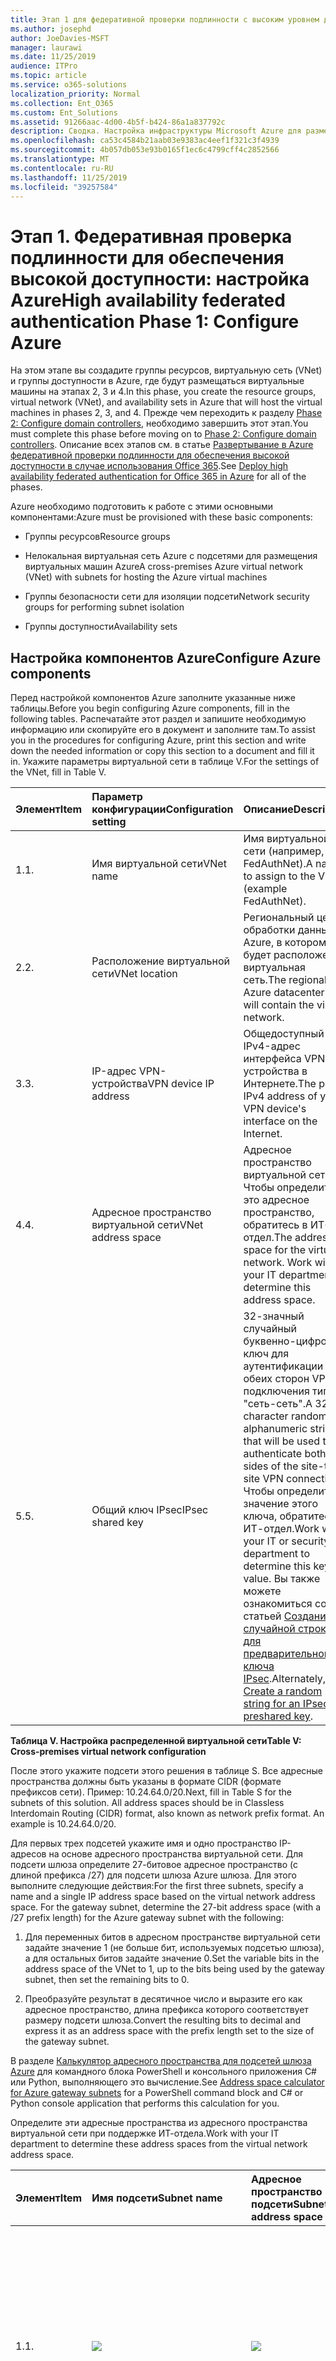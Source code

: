 ```yaml
---
title: Этап 1 для федеративной проверки подлинности с высоким уровнем доступности. Настройка Azure
ms.author: josephd
author: JoeDavies-MSFT
manager: laurawi
ms.date: 11/25/2019
audience: ITPro
ms.topic: article
ms.service: o365-solutions
localization_priority: Normal
ms.collection: Ent_O365
ms.custom: Ent_Solutions
ms.assetid: 91266aac-4d00-4b5f-b424-86a1a837792c
description: Сводка. Настройка инфраструктуры Microsoft Azure для размещения федеративной проверки подлинности с высоким уровнем доступности для Office 365.
ms.openlocfilehash: ca53c4584b21aab03e9383ac4eef1f321c3f4939
ms.sourcegitcommit: 4b057db053e93b0165f1ec6c4799cff4c2852566
ms.translationtype: MT
ms.contentlocale: ru-RU
ms.lasthandoff: 11/25/2019
ms.locfileid: "39257584"
---
```

# <a name="high-availability-federated-authentication-phase-1-configure-azure"></a><span data-ttu-id="90ffb-103">Этап 1. Федеративная проверка подлинности для обеспечения высокой доступности: настройка Azure</span><span class="sxs-lookup"><span data-stu-id="90ffb-103">High availability federated authentication Phase 1: Configure Azure</span></span>

<span data-ttu-id="90ffb-104">На этом этапе вы создадите группы ресурсов, виртуальную сеть (VNet) и группы доступности в Azure, где будут размещаться виртуальные машины на этапах 2, 3 и 4.</span><span class="sxs-lookup"><span data-stu-id="90ffb-104">In this phase, you create the resource groups, virtual network (VNet), and availability sets in Azure that will host the virtual machines in phases 2, 3, and 4.</span></span> <span data-ttu-id="90ffb-105">Прежде чем переходить к разделу [Phase 2: Configure domain controllers](high-availability-federated-authentication-phase-2-configure-domain-controllers.md), необходимо завершить этот этап.</span><span class="sxs-lookup"><span data-stu-id="90ffb-105">You must complete this phase before moving on to [Phase 2: Configure domain controllers](high-availability-federated-authentication-phase-2-configure-domain-controllers.md).</span></span> <span data-ttu-id="90ffb-106">Описание всех этапов см. в статье [Развертывание в Azure федеративной проверки подлинности для обеспечения высокой доступности в случае использования Office 365](deploy-high-availability-federated-authentication-for-office-365-in-azure.md).</span><span class="sxs-lookup"><span data-stu-id="90ffb-106">See [Deploy high availability federated authentication for Office 365 in Azure](deploy-high-availability-federated-authentication-for-office-365-in-azure.md) for all of the phases.</span></span>
  
<span data-ttu-id="90ffb-107">Azure необходимо подготовить к работе с этими основными компонентами:</span><span class="sxs-lookup"><span data-stu-id="90ffb-107">Azure must be provisioned with these basic components:</span></span>
  
- <span data-ttu-id="90ffb-108">Группы ресурсов</span><span class="sxs-lookup"><span data-stu-id="90ffb-108">Resource groups</span></span>
    
- <span data-ttu-id="90ffb-109">Нелокальная виртуальная сеть Azure с подсетями для размещения виртуальных машин Azure</span><span class="sxs-lookup"><span data-stu-id="90ffb-109">A cross-premises Azure virtual network (VNet) with subnets for hosting the Azure virtual machines</span></span>
    
- <span data-ttu-id="90ffb-110">Группы безопасности сети для изоляции подсети</span><span class="sxs-lookup"><span data-stu-id="90ffb-110">Network security groups for performing subnet isolation</span></span>
    
- <span data-ttu-id="90ffb-111">Группы доступности</span><span class="sxs-lookup"><span data-stu-id="90ffb-111">Availability sets</span></span>
    
## <a name="configure-azure-components"></a><span data-ttu-id="90ffb-112">Настройка компонентов Azure</span><span class="sxs-lookup"><span data-stu-id="90ffb-112">Configure Azure components</span></span>

<span data-ttu-id="90ffb-113">Перед настройкой компонентов Azure заполните указанные ниже таблицы.</span><span class="sxs-lookup"><span data-stu-id="90ffb-113">Before you begin configuring Azure components, fill in the following tables.</span></span> <span data-ttu-id="90ffb-114">Распечатайте этот раздел и запишите необходимую информацию или скопируйте его в документ и заполните там.</span><span class="sxs-lookup"><span data-stu-id="90ffb-114">To assist you in the procedures for configuring Azure, print this section and write down the needed information or copy this section to a document and fill it in.</span></span> <span data-ttu-id="90ffb-115">Укажите параметры виртуальной сети в таблице V.</span><span class="sxs-lookup"><span data-stu-id="90ffb-115">For the settings of the VNet, fill in Table V.</span></span>
  
|<span data-ttu-id="90ffb-116">**Элемент**</span><span class="sxs-lookup"><span data-stu-id="90ffb-116">**Item**</span></span>|<span data-ttu-id="90ffb-117">**Параметр конфигурации**</span><span class="sxs-lookup"><span data-stu-id="90ffb-117">**Configuration setting**</span></span>|<span data-ttu-id="90ffb-118">**Описание**</span><span class="sxs-lookup"><span data-stu-id="90ffb-118">**Description**</span></span>|<span data-ttu-id="90ffb-119">**Значение**</span><span class="sxs-lookup"><span data-stu-id="90ffb-119">**Value**</span></span>|
|:-----|:-----|:-----|:-----|
|<span data-ttu-id="90ffb-120">1.</span><span class="sxs-lookup"><span data-stu-id="90ffb-120">1.</span></span>  <br/> |<span data-ttu-id="90ffb-121">Имя виртуальной сети</span><span class="sxs-lookup"><span data-stu-id="90ffb-121">VNet name</span></span>  <br/> |<span data-ttu-id="90ffb-122">Имя виртуальной сети (например, FedAuthNet).</span><span class="sxs-lookup"><span data-stu-id="90ffb-122">A name to assign to the VNet (example FedAuthNet).</span></span>  <br/> |![](./media/Common-Images/TableLine.png)  <br/> |
|<span data-ttu-id="90ffb-123">2.</span><span class="sxs-lookup"><span data-stu-id="90ffb-123">2.</span></span>  <br/> |<span data-ttu-id="90ffb-124">Расположение виртуальной сети</span><span class="sxs-lookup"><span data-stu-id="90ffb-124">VNet location</span></span>  <br/> |<span data-ttu-id="90ffb-125">Региональный центр обработки данных Azure, в котором будет расположена виртуальная сеть.</span><span class="sxs-lookup"><span data-stu-id="90ffb-125">The regional Azure datacenter that will contain the virtual network.</span></span>  <br/> |![](./media/Common-Images/TableLine.png)  <br/> |
|<span data-ttu-id="90ffb-126">3.</span><span class="sxs-lookup"><span data-stu-id="90ffb-126">3.</span></span>  <br/> |<span data-ttu-id="90ffb-127">IP-адрес VPN-устройства</span><span class="sxs-lookup"><span data-stu-id="90ffb-127">VPN device IP address</span></span>  <br/> |<span data-ttu-id="90ffb-128">Общедоступный IPv4-адрес интерфейса VPN-устройства в Интернете.</span><span class="sxs-lookup"><span data-stu-id="90ffb-128">The public IPv4 address of your VPN device's interface on the Internet.</span></span>  <br/> |![](./media/Common-Images/TableLine.png)  <br/> |
|<span data-ttu-id="90ffb-129">4.</span><span class="sxs-lookup"><span data-stu-id="90ffb-129">4.</span></span>  <br/> |<span data-ttu-id="90ffb-130">Адресное пространство виртуальной сети</span><span class="sxs-lookup"><span data-stu-id="90ffb-130">VNet address space</span></span>  <br/> |<span data-ttu-id="90ffb-p103">Адресное пространство виртуальной сети. Чтобы определить это адресное пространство, обратитесь в ИТ-отдел.</span><span class="sxs-lookup"><span data-stu-id="90ffb-p103">The address space for the virtual network. Work with your IT department to determine this address space.</span></span>  <br/> |![](./media/Common-Images/TableLine.png)  <br/> |
|<span data-ttu-id="90ffb-133">5.</span><span class="sxs-lookup"><span data-stu-id="90ffb-133">5.</span></span>  <br/> |<span data-ttu-id="90ffb-134">Общий ключ IPsec</span><span class="sxs-lookup"><span data-stu-id="90ffb-134">IPsec shared key</span></span>  <br/> |<span data-ttu-id="90ffb-135">32-значный случайный буквенно-цифровой ключ для аутентификации обеих сторон VPN-подключения типа "сеть-сеть".</span><span class="sxs-lookup"><span data-stu-id="90ffb-135">A 32-character random, alphanumeric string that will be used to authenticate both sides of the site-to-site VPN connection.</span></span> <span data-ttu-id="90ffb-136">Чтобы определить значение этого ключа, обратитесь в ИТ-отдел.</span><span class="sxs-lookup"><span data-stu-id="90ffb-136">Work with your IT or security department to determine this key value.</span></span> <span data-ttu-id="90ffb-137">Вы также можете ознакомиться со статьей [Создание случайной строки для предварительного ключа IPsec](https://social.technet.microsoft.com/wiki/contents/articles/32330.create-a-random-string-for-an-ipsec-preshared-key.aspx).</span><span class="sxs-lookup"><span data-stu-id="90ffb-137">Alternately, see [Create a random string for an IPsec preshared key](https://social.technet.microsoft.com/wiki/contents/articles/32330.create-a-random-string-for-an-ipsec-preshared-key.aspx).</span></span>  <br/> |![](./media/Common-Images/TableLine.png)  <br/> |
   
 <span data-ttu-id="90ffb-138">**Таблица V. Настройка распределенной виртуальной сети**</span><span class="sxs-lookup"><span data-stu-id="90ffb-138">**Table V: Cross-premises virtual network configuration**</span></span>
  
<span data-ttu-id="90ffb-p105">После этого укажите подсети этого решения в таблице S. Все адресные пространства должны быть указаны в формате CIDR (формате префиксов сети). Пример: 10.24.64.0/20.</span><span class="sxs-lookup"><span data-stu-id="90ffb-p105">Next, fill in Table S for the subnets of this solution. All address spaces should be in Classless Interdomain Routing (CIDR) format, also known as network prefix format. An example is 10.24.64.0/20.</span></span>
  
<span data-ttu-id="90ffb-p106">Для первых трех подсетей укажите имя и одно пространство IP-адресов на основе адресного пространства виртуальной сети. Для подсети шлюза определите 27-битовое адресное пространство (с длиной префикса /27) для подсети шлюза Azure шлюза. Для этого выполните следующие действия:</span><span class="sxs-lookup"><span data-stu-id="90ffb-p106">For the first three subnets, specify a name and a single IP address space based on the virtual network address space. For the gateway subnet, determine the 27-bit address space (with a /27 prefix length) for the Azure gateway subnet with the following:</span></span>
  
1. <span data-ttu-id="90ffb-144">Для переменных битов в адресном пространстве виртуальной сети задайте значение 1 (не больше бит, используемых подсетью шлюза), а для остальных битов задайте значение 0.</span><span class="sxs-lookup"><span data-stu-id="90ffb-144">Set the variable bits in the address space of the VNet to 1, up to the bits being used by the gateway subnet, then set the remaining bits to 0.</span></span>
    
2. <span data-ttu-id="90ffb-145">Преобразуйте результат в десятичное число и выразите его как адресное пространство, длина префикса которого соответствует размеру подсети шлюза.</span><span class="sxs-lookup"><span data-stu-id="90ffb-145">Convert the resulting bits to decimal and express it as an address space with the prefix length set to the size of the gateway subnet.</span></span>
    
<span data-ttu-id="90ffb-146">В разделе [Калькулятор адресного пространства для подсетей шлюза Azure](https://gallery.technet.microsoft.com/scriptcenter/Address-prefix-calculator-a94b6eed) для командного блока PowerShell и консольного приложения C# или Python, выполняющего это вычисление.</span><span class="sxs-lookup"><span data-stu-id="90ffb-146">See [Address space calculator for Azure gateway subnets](https://gallery.technet.microsoft.com/scriptcenter/Address-prefix-calculator-a94b6eed) for a PowerShell command block and C# or Python console application that performs this calculation for you.</span></span>
  
<span data-ttu-id="90ffb-147">Определите эти адресные пространства из адресного пространства виртуальной сети при поддержке ИТ-отдела.</span><span class="sxs-lookup"><span data-stu-id="90ffb-147">Work with your IT department to determine these address spaces from the virtual network address space.</span></span>
  
|<span data-ttu-id="90ffb-148">**Элемент**</span><span class="sxs-lookup"><span data-stu-id="90ffb-148">**Item**</span></span>|<span data-ttu-id="90ffb-149">**Имя подсети**</span><span class="sxs-lookup"><span data-stu-id="90ffb-149">**Subnet name**</span></span>|<span data-ttu-id="90ffb-150">**Адресное пространство подсети**</span><span class="sxs-lookup"><span data-stu-id="90ffb-150">**Subnet address space**</span></span>|<span data-ttu-id="90ffb-151">**Назначение**</span><span class="sxs-lookup"><span data-stu-id="90ffb-151">**Purpose**</span></span>|
|:-----|:-----|:-----|:-----|
|<span data-ttu-id="90ffb-152">1.</span><span class="sxs-lookup"><span data-stu-id="90ffb-152">1.</span></span>  <br/> |![](./media/Common-Images/TableLine.png)  <br/> |![](./media/Common-Images/TableLine.png)  <br/> |<span data-ttu-id="90ffb-153">Подсеть, используемая контроллером домена доменных служб Active Directory (AD DS) и виртуальными машинами сервера синхронизации каталогов (ВМ).</span><span class="sxs-lookup"><span data-stu-id="90ffb-153">The subnet used by the Active Directory Domain Services (AD DS) domain controller and directory synchronization server virtual machines (VMs).</span></span>  <br/> |
|<span data-ttu-id="90ffb-154">2.</span><span class="sxs-lookup"><span data-stu-id="90ffb-154">2.</span></span>  <br/> |![](./media/Common-Images/TableLine.png)  <br/> |![](./media/Common-Images/TableLine.png)  <br/> |<span data-ttu-id="90ffb-155">Подсеть, используемая виртуальными машинами AD FS.</span><span class="sxs-lookup"><span data-stu-id="90ffb-155">The subnet used by the AD FS VMs.</span></span>  <br/> |
|<span data-ttu-id="90ffb-156">3.</span><span class="sxs-lookup"><span data-stu-id="90ffb-156">3.</span></span>  <br/> |![](./media/Common-Images/TableLine.png)  <br/> |![](./media/Common-Images/TableLine.png)  <br/> |<span data-ttu-id="90ffb-157">Подсеть, используемая виртуальными машинами прокси-серверов веб-приложений.</span><span class="sxs-lookup"><span data-stu-id="90ffb-157">The subnet used by the web application proxy VMs.</span></span>  <br/> |
|<span data-ttu-id="90ffb-158">4.</span><span class="sxs-lookup"><span data-stu-id="90ffb-158">4.</span></span>  <br/> |<span data-ttu-id="90ffb-159">GatewaySubnet</span><span class="sxs-lookup"><span data-stu-id="90ffb-159">GatewaySubnet</span></span>  <br/> |![](./media/Common-Images/TableLine.png)  <br/> |<span data-ttu-id="90ffb-160">Подсеть, используемая виртуальными машинами шлюза Azure.</span><span class="sxs-lookup"><span data-stu-id="90ffb-160">The subnet used by the Azure gateway VMs.</span></span>  <br/> |
   
 <span data-ttu-id="90ffb-161">**Таблица S. Подсети виртуальной сети**</span><span class="sxs-lookup"><span data-stu-id="90ffb-161">**Table S: Subnets in the virtual network**</span></span>
  
<span data-ttu-id="90ffb-162">После этого укажите статические IP-адреса, назначенные виртуальным машинам и экземплярам балансировщика нагрузки, в таблице I.</span><span class="sxs-lookup"><span data-stu-id="90ffb-162">Next, fill in Table I for the static IP addresses assigned to virtual machines and load balancer instances.</span></span>
  
|<span data-ttu-id="90ffb-163">**Элемент**</span><span class="sxs-lookup"><span data-stu-id="90ffb-163">**Item**</span></span>|<span data-ttu-id="90ffb-164">**Назначение**</span><span class="sxs-lookup"><span data-stu-id="90ffb-164">**Purpose**</span></span>|<span data-ttu-id="90ffb-165">**IP-адрес в подсети**</span><span class="sxs-lookup"><span data-stu-id="90ffb-165">**IP address on the subnet**</span></span>|<span data-ttu-id="90ffb-166">**Значение**</span><span class="sxs-lookup"><span data-stu-id="90ffb-166">**Value**</span></span>|
|:-----|:-----|:-----|:-----|
|<span data-ttu-id="90ffb-167">1.</span><span class="sxs-lookup"><span data-stu-id="90ffb-167">1.</span></span>  <br/> |<span data-ttu-id="90ffb-168">Статический IP-адрес первого контроллера домена</span><span class="sxs-lookup"><span data-stu-id="90ffb-168">Static IP address of the first domain controller</span></span>  <br/> |<span data-ttu-id="90ffb-169">Четвертый возможный IP-адрес для адресного пространства подсети, определенной в элементе 1 таблицы S.</span><span class="sxs-lookup"><span data-stu-id="90ffb-169">The fourth possible IP address for the address space of the subnet defined in Item 1 of Table S.</span></span>  <br/> |![](./media/Common-Images/TableLine.png)  <br/> |
|<span data-ttu-id="90ffb-170">2.</span><span class="sxs-lookup"><span data-stu-id="90ffb-170">2.</span></span>  <br/> |<span data-ttu-id="90ffb-171">Статический IP-адрес второго контроллера домена</span><span class="sxs-lookup"><span data-stu-id="90ffb-171">Static IP address of the second domain controller</span></span>  <br/> |<span data-ttu-id="90ffb-172">Пятый возможный IP-адрес адресного пространства подсети, определенной в элементе 1 таблицы S.</span><span class="sxs-lookup"><span data-stu-id="90ffb-172">The fifth possible IP address for the address space of the subnet defined in Item 1 of Table S.</span></span>  <br/> |![](./media/Common-Images/TableLine.png)  <br/> |
|<span data-ttu-id="90ffb-173">3.</span><span class="sxs-lookup"><span data-stu-id="90ffb-173">3.</span></span>  <br/> |<span data-ttu-id="90ffb-174">Статический IP-адрес сервера синхронизации службы каталогов</span><span class="sxs-lookup"><span data-stu-id="90ffb-174">Static IP address of the directory synchronization server</span></span>  <br/> |<span data-ttu-id="90ffb-175">Шестой возможный IP-адрес адресного пространства подсети, определенной в элементе 1 таблицы S.</span><span class="sxs-lookup"><span data-stu-id="90ffb-175">The sixth possible IP address for the address space of the subnet defined in Item 1 of Table S.</span></span>  <br/> |![](./media/Common-Images/TableLine.png)  <br/> |
|<span data-ttu-id="90ffb-176">4.</span><span class="sxs-lookup"><span data-stu-id="90ffb-176">4.</span></span>  <br/> |<span data-ttu-id="90ffb-177">Статический IP-адрес внутреннего балансировщика нагрузки для серверов AD FS</span><span class="sxs-lookup"><span data-stu-id="90ffb-177">Static IP address of the internal load balancer for the AD FS servers</span></span>  <br/> |<span data-ttu-id="90ffb-178">Четвертый возможный IP-адрес для адресного пространства подсети, определенный в элементе 2 таблицы S.</span><span class="sxs-lookup"><span data-stu-id="90ffb-178">The fourth possible IP address for the address space of the subnet defined in Item 2 of Table S.</span></span>  <br/> |![](./media/Common-Images/TableLine.png)  <br/> |
|<span data-ttu-id="90ffb-179">5.</span><span class="sxs-lookup"><span data-stu-id="90ffb-179">5.</span></span>  <br/> |<span data-ttu-id="90ffb-180">Статический IP-адрес первого сервера AD FS</span><span class="sxs-lookup"><span data-stu-id="90ffb-180">Static IP address of the first AD FS server</span></span>  <br/> |<span data-ttu-id="90ffb-181">Пятый возможный IP-адрес адресного пространства подсети, определенной в элементе 2 таблицы S.</span><span class="sxs-lookup"><span data-stu-id="90ffb-181">The fifth possible IP address for the address space of the subnet defined in Item 2 of Table S.</span></span>  <br/> |![](./media/Common-Images/TableLine.png)  <br/> |
|<span data-ttu-id="90ffb-182">6.</span><span class="sxs-lookup"><span data-stu-id="90ffb-182">6.</span></span>  <br/> |<span data-ttu-id="90ffb-183">Статический IP-адрес второго сервера AD FS</span><span class="sxs-lookup"><span data-stu-id="90ffb-183">Static IP address of the second AD FS server</span></span>  <br/> |<span data-ttu-id="90ffb-184">Шестой возможный IP-адрес адресного пространства подсети, определенной в элементе 2 таблицы S.</span><span class="sxs-lookup"><span data-stu-id="90ffb-184">The sixth possible IP address for the address space of the subnet defined in Item 2 of Table S.</span></span>  <br/> |![](./media/Common-Images/TableLine.png)  <br/> |
|<span data-ttu-id="90ffb-185">7.</span><span class="sxs-lookup"><span data-stu-id="90ffb-185">7.</span></span>  <br/> |<span data-ttu-id="90ffb-186">Статический IP-адрес первого прокси-сервера веб-приложений</span><span class="sxs-lookup"><span data-stu-id="90ffb-186">Static IP address of the first web application proxy server</span></span>  <br/> |<span data-ttu-id="90ffb-187">Четвертый возможный IP-адрес для адресного пространства подсети, определенный в элементе 3 таблицы S.</span><span class="sxs-lookup"><span data-stu-id="90ffb-187">The fourth possible IP address for the address space of the subnet defined in Item 3 of Table S.</span></span>  <br/> |![](./media/Common-Images/TableLine.png)  <br/> |
|<span data-ttu-id="90ffb-188">8.</span><span class="sxs-lookup"><span data-stu-id="90ffb-188">8.</span></span>  <br/> |<span data-ttu-id="90ffb-189">Статический IP-адрес второго прокси-сервера веб-приложений</span><span class="sxs-lookup"><span data-stu-id="90ffb-189">Static IP address of the second web application proxy server</span></span>  <br/> |<span data-ttu-id="90ffb-190">Пятый возможный IP-адрес адресного пространства подсети, определенной в элементе 3 таблицы S.</span><span class="sxs-lookup"><span data-stu-id="90ffb-190">The fifth possible IP address for the address space of the subnet defined in Item 3 of Table S.</span></span>  <br/> |![](./media/Common-Images/TableLine.png)  <br/> |
   
 <span data-ttu-id="90ffb-191">**Таблица I. Статические IP-адреса в виртуальной сети**</span><span class="sxs-lookup"><span data-stu-id="90ffb-191">**Table I: Static IP addresses in the virtual network**</span></span>
  
<span data-ttu-id="90ffb-192">В таблице D укажите два DNS-сервера в локальной сети, которые необходимо использовать при начальной настройке контроллеров домена в виртуальной сети. Чтобы определить этот список, обратитесь в ИТ-отдел.</span><span class="sxs-lookup"><span data-stu-id="90ffb-192">For two Domain Name System (DNS) servers in your on-premises network that you want to use when initially setting up the domain controllers in your virtual network, fill in Table D. Work with your IT department to determine this list.</span></span>
  
|<span data-ttu-id="90ffb-193">**Элемент**</span><span class="sxs-lookup"><span data-stu-id="90ffb-193">**Item**</span></span>|<span data-ttu-id="90ffb-194">**Понятное имя DNS-сервера**</span><span class="sxs-lookup"><span data-stu-id="90ffb-194">**DNS server friendly name**</span></span>|<span data-ttu-id="90ffb-195">**IP-адрес DNS-сервера**</span><span class="sxs-lookup"><span data-stu-id="90ffb-195">**DNS server IP address**</span></span>|
|:-----|:-----|:-----|
|<span data-ttu-id="90ffb-196">1.</span><span class="sxs-lookup"><span data-stu-id="90ffb-196">1.</span></span>  <br/> |![](./media/Common-Images/TableLine.png)  <br/> |![](./media/Common-Images/TableLine.png)  <br/> |
|<span data-ttu-id="90ffb-197">2.</span><span class="sxs-lookup"><span data-stu-id="90ffb-197">2.</span></span>  <br/> |![](./media/Common-Images/TableLine.png)  <br/> |![](./media/Common-Images/TableLine.png)  <br/> |
   
 <span data-ttu-id="90ffb-198">**Таблица D. Локальные DNS-сервера**</span><span class="sxs-lookup"><span data-stu-id="90ffb-198">**Table D: On-premises DNS servers**</span></span>
  
<span data-ttu-id="90ffb-199">Для маршрутизации пакетов из локальной сети в сеть Организации через VPN-подключение типа "сеть-сеть" необходимо настроить виртуальную сеть с помощью локальной сети, содержащей список адресных пространств (в нотации CIDR) для всех доступных расположения в локальной сети Организации.</span><span class="sxs-lookup"><span data-stu-id="90ffb-199">To route packets from the cross-premises network to your organization network across the site-to-site VPN connection, you must configure the virtual network with a local network that has a list of the address spaces (in CIDR notation) for all of the reachable locations on your organization's on-premises network.</span></span> <span data-ttu-id="90ffb-200">Список адресных пространств, которые определяют локальную сеть, должен быть уникален и не должен пересекаться с адресным пространством, используемым для других виртуальных или локальных сетей.</span><span class="sxs-lookup"><span data-stu-id="90ffb-200">The list of address spaces that define your local network must be unique and must not overlap with the address space used for other virtual networks or other local networks.</span></span>
  
<span data-ttu-id="90ffb-p108">Укажите список адресных пространств локальной сети в таблице L. Обратите внимание, что представлено три пустых поля, но обычно требуется больше. Определите этот список адресных пространств при поддержке ИТ-отдела.</span><span class="sxs-lookup"><span data-stu-id="90ffb-p108">For the set of local network address spaces, fill in Table L. Note that three blank entries are listed but you will typically need more. Work with your IT department to determine this list of address spaces.</span></span>
  
|<span data-ttu-id="90ffb-203">**Элемент**</span><span class="sxs-lookup"><span data-stu-id="90ffb-203">**Item**</span></span>|<span data-ttu-id="90ffb-204">**Адресное пространство локальной сети**</span><span class="sxs-lookup"><span data-stu-id="90ffb-204">**Local network address space**</span></span>|
|:-----|:-----|
|<span data-ttu-id="90ffb-205">1.</span><span class="sxs-lookup"><span data-stu-id="90ffb-205">1.</span></span>  <br/> |![](./media/Common-Images/TableLine.png)  <br/> |
|<span data-ttu-id="90ffb-206">2.</span><span class="sxs-lookup"><span data-stu-id="90ffb-206">2.</span></span>  <br/> |![](./media/Common-Images/TableLine.png)  <br/> |
|<span data-ttu-id="90ffb-207">3.</span><span class="sxs-lookup"><span data-stu-id="90ffb-207">3.</span></span>  <br/> |![](./media/Common-Images/TableLine.png)  <br/> |
   
 <span data-ttu-id="90ffb-208">**Таблица L. Префиксы адресов для локальной сети**</span><span class="sxs-lookup"><span data-stu-id="90ffb-208">**Table L: Address prefixes for the local network**</span></span>
  
<span data-ttu-id="90ffb-209">Теперь приступим к созданию инфраструктуры Azure для размещения федеративной проверки подлинности для Office 365.</span><span class="sxs-lookup"><span data-stu-id="90ffb-209">Now let's begin building the Azure infrastructure to host your federated authentication for Office 365.</span></span>
  
> [!NOTE]
> <span data-ttu-id="90ffb-210">Для указанных ниже последовательностей команд используется последняя версия Azure PowerShell.</span><span class="sxs-lookup"><span data-stu-id="90ffb-210">The following command sets use the latest version of Azure PowerShell.</span></span> <span data-ttu-id="90ffb-211">Ознакомьтесь [с статьей начало работы с Azure PowerShell](https://docs.microsoft.com/powershell/azure/get-started-azureps).</span><span class="sxs-lookup"><span data-stu-id="90ffb-211">See [Get started with Azure PowerShell](https://docs.microsoft.com/powershell/azure/get-started-azureps).</span></span> 
  
<span data-ttu-id="90ffb-212">Запустите командную строку Azure PowerShell и войдите в свою учетную запись.</span><span class="sxs-lookup"><span data-stu-id="90ffb-212">First, start an Azure PowerShell prompt and login to your account.</span></span>
  
```powershell
Connect-AzAccount
```

> [!TIP]
> <span data-ttu-id="90ffb-213">Для создания блоков команд PowerShell, готовых к запуску, на основе настраиваемых параметров, используйте эту [книгу настройки Microsoft Excel](https://github.com/MicrosoftDocs/OfficeDocs-Enterprise/raw/live/Enterprise/media/deploy-high-availability-federated-authentication-for-office-365-in-azure/O365FedAuthInAzure_Config.xlsx).</span><span class="sxs-lookup"><span data-stu-id="90ffb-213">To generate ready-to-run PowerShell command blocks based on your custom settings, use this [Microsoft Excel configuration workbook](https://github.com/MicrosoftDocs/OfficeDocs-Enterprise/raw/live/Enterprise/media/deploy-high-availability-federated-authentication-for-office-365-in-azure/O365FedAuthInAzure_Config.xlsx).</span></span> 

<span data-ttu-id="90ffb-214">Получите имя подписки с помощью следующей команды.</span><span class="sxs-lookup"><span data-stu-id="90ffb-214">Get your subscription name using the following command.</span></span>
  
```powershell
Get-AzSubscription | Sort Name | Select Name
```

<span data-ttu-id="90ffb-215">Для более ранних версий Azure PowerShell используйте эту команду.</span><span class="sxs-lookup"><span data-stu-id="90ffb-215">For older versions of Azure PowerShell, use this command instead.</span></span>
  
```powershell
Get-AzSubscription | Sort Name | Select SubscriptionName
```

<span data-ttu-id="90ffb-216">Укажите свою подписку Azure.</span><span class="sxs-lookup"><span data-stu-id="90ffb-216">Set your Azure subscription.</span></span> <span data-ttu-id="90ffb-217">Замените все в кавычках, в том \< числе символы и >, указав правильное имя.</span><span class="sxs-lookup"><span data-stu-id="90ffb-217">Replace everything within the quotes, including the \< and > characters, with the correct name.</span></span>
  
```powershell
$subscrName="<subscription name>"
Select-AzSubscription -SubscriptionName $subscrName
```

<span data-ttu-id="90ffb-p111">После этого создайте новые группы ресурсов. Чтобы задать уникальные имена, отобразите уже существующие группы ресурсов с помощью указанной команды.</span><span class="sxs-lookup"><span data-stu-id="90ffb-p111">Next, create the new resource groups. To determine a unique set of resource group names, use this command to list your existing resource groups.</span></span>
  
```powershell
Get-AzResourceGroup | Sort ResourceGroupName | Select ResourceGroupName
```

<span data-ttu-id="90ffb-220">Укажите уникальные имена групп ресурсов в следующей таблице.</span><span class="sxs-lookup"><span data-stu-id="90ffb-220">Fill in the following table for the set of unique resource group names.</span></span>
  
|<span data-ttu-id="90ffb-221">**Элемент**</span><span class="sxs-lookup"><span data-stu-id="90ffb-221">**Item**</span></span>|<span data-ttu-id="90ffb-222">**Имя группы ресурсов**</span><span class="sxs-lookup"><span data-stu-id="90ffb-222">**Resource group name**</span></span>|<span data-ttu-id="90ffb-223">**Назначение**</span><span class="sxs-lookup"><span data-stu-id="90ffb-223">**Purpose**</span></span>|
|:-----|:-----|:-----|
|<span data-ttu-id="90ffb-224">1.</span><span class="sxs-lookup"><span data-stu-id="90ffb-224">1.</span></span>  <br/> |![](./media/Common-Images/TableLine.png)  <br/> |<span data-ttu-id="90ffb-225">Контроллеры доменов</span><span class="sxs-lookup"><span data-stu-id="90ffb-225">Domain controllers</span></span>  <br/> |
|<span data-ttu-id="90ffb-226">2.</span><span class="sxs-lookup"><span data-stu-id="90ffb-226">2.</span></span>  <br/> |![](./media/Common-Images/TableLine.png)  <br/> |<span data-ttu-id="90ffb-227">Серверы AD FS</span><span class="sxs-lookup"><span data-stu-id="90ffb-227">AD FS servers</span></span>  <br/> |
|<span data-ttu-id="90ffb-228">3.</span><span class="sxs-lookup"><span data-stu-id="90ffb-228">3.</span></span>  <br/> |![](./media/Common-Images/TableLine.png)  <br/> |<span data-ttu-id="90ffb-229">Прокси-серверы веб-приложений</span><span class="sxs-lookup"><span data-stu-id="90ffb-229">Web application proxy servers</span></span>  <br/> |
|<span data-ttu-id="90ffb-230">4.</span><span class="sxs-lookup"><span data-stu-id="90ffb-230">4.</span></span>  <br/> |![](./media/Common-Images/TableLine.png)  <br/> |<span data-ttu-id="90ffb-231">Элементы инфраструктуры</span><span class="sxs-lookup"><span data-stu-id="90ffb-231">Infrastructure elements</span></span>  <br/> |
   
 <span data-ttu-id="90ffb-232">**Таблица R. Группы ресурсов**</span><span class="sxs-lookup"><span data-stu-id="90ffb-232">**Table R: Resource groups**</span></span>
  
<span data-ttu-id="90ffb-233">Создайте новые группы ресурсов с помощью этих команд.</span><span class="sxs-lookup"><span data-stu-id="90ffb-233">Create your new resource groups with these commands.</span></span>
  
```powershell
$locName="<an Azure location, such as West US>"
$rgName="<Table R - Item 1 - Name column>"
New-AzResourceGroup -Name $rgName -Location $locName
$rgName="<Table R - Item 2 - Name column>"
New-AzResourceGroup -Name $rgName -Location $locName
$rgName="<Table R - Item 3 - Name column>"
New-AzResourceGroup -Name $rgName -Location $locName
$rgName="<Table R - Item 4 - Name column>"
New-AzResourceGroup -Name $rgName -Location $locName
```

<span data-ttu-id="90ffb-234">Затем создайте виртуальную сеть Azure и подсети.</span><span class="sxs-lookup"><span data-stu-id="90ffb-234">Next, you create the Azure virtual network and its subnets.</span></span>
  
```powershell
$rgName="<Table R - Item 4 - Resource group name column>"
$locName="<your Azure location>"
$vnetName="<Table V - Item 1 - Value column>"
$vnetAddrPrefix="<Table V - Item 4 - Value column>"
$dnsServers=@( "<Table D - Item 1 - DNS server IP address column>", "<Table D - Item 2 - DNS server IP address column>" )
# Get the shortened version of the location
$locShortName=(Get-AzResourceGroup -Name $rgName).Location

# Create the subnets
$subnet1Name="<Table S - Item 1 - Subnet name column>"
$subnet1Prefix="<Table S - Item 1 - Subnet address space column>"
$subnet1=New-AzVirtualNetworkSubnetConfig -Name $subnet1Name -AddressPrefix $subnet1Prefix
$subnet2Name="<Table S - Item 2 - Subnet name column>"
$subnet2Prefix="<Table S - Item 2 - Subnet address space column>"
$subnet2=New-AzVirtualNetworkSubnetConfig -Name $subnet2Name -AddressPrefix $subnet2Prefix
$subnet3Name="<Table S - Item 3 - Subnet name column>"
$subnet3Prefix="<Table S - Item 3 - Subnet address space column>"
$subnet3=New-AzVirtualNetworkSubnetConfig -Name $subnet3Name -AddressPrefix $subnet3Prefix
$gwSubnet4Prefix="<Table S - Item 4 - Subnet address space column>"
$gwSubnet=New-AzVirtualNetworkSubnetConfig -Name "GatewaySubnet" -AddressPrefix $gwSubnet4Prefix

# Create the virtual network
New-AzVirtualNetwork -Name $vnetName -ResourceGroupName $rgName -Location $locName -AddressPrefix $vnetAddrPrefix -Subnet $gwSubnet,$subnet1,$subnet2,$subnet3 -DNSServer $dnsServers

```

<span data-ttu-id="90ffb-235">Затем создайте группы безопасности сети для каждой подсети с виртуальными машинами.</span><span class="sxs-lookup"><span data-stu-id="90ffb-235">Next, you create network security groups for each subnet that has virtual machines.</span></span> <span data-ttu-id="90ffb-236">Для выполнения изоляции подсети можно добавить правила для определенных типов трафика, разрешенного или запрещенного для группы безопасности сети в подсети.</span><span class="sxs-lookup"><span data-stu-id="90ffb-236">To perform subnet isolation, you can add rules for the specific types of traffic allowed or denied to the network security group of a subnet.</span></span>
  
```powershell
# Create network security groups
$vnet=Get-AzVirtualNetwork -ResourceGroupName $rgName -Name $vnetName

New-AzNetworkSecurityGroup -Name $subnet1Name -ResourceGroupName $rgName -Location $locShortName
$nsg=Get-AzNetworkSecurityGroup -Name $subnet1Name -ResourceGroupName $rgName
Set-AzVirtualNetworkSubnetConfig -VirtualNetwork $vnet -Name $subnet1Name -AddressPrefix $subnet1Prefix -NetworkSecurityGroup $nsg

New-AzNetworkSecurityGroup -Name $subnet2Name -ResourceGroupName $rgName -Location $locShortName
$nsg=Get-AzNetworkSecurityGroup -Name $subnet2Name -ResourceGroupName $rgName
Set-AzVirtualNetworkSubnetConfig -VirtualNetwork $vnet -Name $subnet2Name -AddressPrefix $subnet2Prefix -NetworkSecurityGroup $nsg

New-AzNetworkSecurityGroup -Name $subnet3Name -ResourceGroupName $rgName -Location $locShortName
$nsg=Get-AzNetworkSecurityGroup -Name $subnet3Name -ResourceGroupName $rgName
Set-AzVirtualNetworkSubnetConfig -VirtualNetwork $vnet -Name $subnet3Name -AddressPrefix $subnet3Prefix -NetworkSecurityGroup $nsg
$vnet | Set-AzVirtualNetwork
```

<span data-ttu-id="90ffb-237">Затем используйте следующие команды, чтобы создать шлюзы для VPN-подключения типа "сеть-сеть".</span><span class="sxs-lookup"><span data-stu-id="90ffb-237">Next, use these commands to create the gateways for the site-to-site VPN connection.</span></span>
  
```powershell
$rgName="<Table R - Item 4 - Resource group name column>"
$locName="<Azure location>"
$vnetName="<Table V - Item 1 - Value column>"
$vnet=Get-AzVirtualNetwork -Name $vnetName -ResourceGroupName $rgName
$subnet=Get-AzVirtualNetworkSubnetConfig -VirtualNetwork $vnet -Name "GatewaySubnet"

# Attach a virtual network gateway to a public IP address and the gateway subnet
$publicGatewayVipName="PublicIPAddress"
$vnetGatewayIpConfigName="PublicIPConfig"
New-AzPublicIpAddress -Name $vnetGatewayIpConfigName -ResourceGroupName $rgName -Location $locName -AllocationMethod Dynamic
$publicGatewayVip=Get-AzPublicIpAddress -Name $vnetGatewayIpConfigName -ResourceGroupName $rgName
$vnetGatewayIpConfig=New-AzVirtualNetworkGatewayIpConfig -Name $vnetGatewayIpConfigName -PublicIpAddressId $publicGatewayVip.Id -Subnet $subnet

# Create the Azure gateway
$vnetGatewayName="AzureGateway"
$vnetGateway=New-AzVirtualNetworkGateway -Name $vnetGatewayName -ResourceGroupName $rgName -Location $locName -GatewayType Vpn -VpnType RouteBased -IpConfigurations $vnetGatewayIpConfig

# Create the gateway for the local network
$localGatewayName="LocalNetGateway"
$localGatewayIP="<Table V - Item 3 - Value column>"
$localNetworkPrefix=@( <comma-separated, double-quote enclosed list of the local network address prefixes from Table L, example: "10.1.0.0/24", "10.2.0.0/24"> )
$localGateway=New-AzLocalNetworkGateway -Name $localGatewayName -ResourceGroupName $rgName -Location $locName -GatewayIpAddress $localGatewayIP -AddressPrefix $localNetworkPrefix

# Define the Azure virtual network VPN connection
$vnetConnectionName="S2SConnection"
$vnetConnectionKey="<Table V - Item 5 - Value column>"
$vnetConnection=New-AzVirtualNetworkGatewayConnection -Name $vnetConnectionName -ResourceGroupName $rgName -Location $locName -ConnectionType IPsec -SharedKey $vnetConnectionKey -VirtualNetworkGateway1 $vnetGateway -LocalNetworkGateway2 $localGateway

```

> [!NOTE]
> <span data-ttu-id="90ffb-238">Федеративная проверка подлинности для отдельных пользователей не зависит от локальных ресурсов.</span><span class="sxs-lookup"><span data-stu-id="90ffb-238">Federated authentication of individual users does not rely on any on-premises resources.</span></span> <span data-ttu-id="90ffb-239">Однако если VPN-подключение типа "сеть-сеть" становится недоступным, контроллеры домена в виртуальной сети не будут получать обновления учетных записей пользователей и групп, которые были сделаны в локальных доменных службах Active Directory.</span><span class="sxs-lookup"><span data-stu-id="90ffb-239">However, if this site-to-site VPN connection becomes unavailable, the domain controllers in the VNet will not receive updates to user accounts and groups made in the on-premises Active Directory Domain Services.</span></span> <span data-ttu-id="90ffb-240">Чтобы это не происходило, можно настроить высокий уровень доступности для VPN-подключения типа "сеть-сеть".</span><span class="sxs-lookup"><span data-stu-id="90ffb-240">To ensure this does not happen, you can configure high availability for your site-to-site VPN connection.</span></span> <span data-ttu-id="90ffb-241">Дополнительные сведения см в разделе [высокодоступное подключение между локальными и виртуальными виртуальными машинами](https://docs.microsoft.com/azure/vpn-gateway/vpn-gateway-highlyavailable)</span><span class="sxs-lookup"><span data-stu-id="90ffb-241">For more information, see [Highly Available Cross-Premises and VNet-to-VNet Connectivity](https://docs.microsoft.com/azure/vpn-gateway/vpn-gateway-highlyavailable)</span></span>
  
<span data-ttu-id="90ffb-242">После этого запишите общедоступный IPv4-адрес VPN-шлюза Azure для виртуальной сети из результата этой команды:</span><span class="sxs-lookup"><span data-stu-id="90ffb-242">Next, record the public IPv4 address of the Azure VPN gateway for your virtual network from the display of this command:</span></span>
  
```powershell
Get-AzPublicIpAddress -Name $publicGatewayVipName -ResourceGroupName $rgName
```

<span data-ttu-id="90ffb-243">Затем настройте локальное VPN-устройство для подключения к VPN-шлюзу Azure.</span><span class="sxs-lookup"><span data-stu-id="90ffb-243">Next, configure your on-premises VPN device to connect to the Azure VPN gateway.</span></span> <span data-ttu-id="90ffb-244">Дополнительную информацию можно узнать в статье [Настройка VPN-устройства](https://docs.microsoft.com/azure/vpn-gateway/vpn-gateway-about-vpn-devices).</span><span class="sxs-lookup"><span data-stu-id="90ffb-244">For more information, see [Configure your VPN device](https://docs.microsoft.com/azure/vpn-gateway/vpn-gateway-about-vpn-devices).</span></span>
  
<span data-ttu-id="90ffb-245">Чтобы настроить локальное VPN-устройство, вам потребуется следующее:</span><span class="sxs-lookup"><span data-stu-id="90ffb-245">To configure your on-premises VPN device, you will need the following:</span></span>
  
- <span data-ttu-id="90ffb-246">Общедоступный IPv4-адрес VPN-шлюза Azure.</span><span class="sxs-lookup"><span data-stu-id="90ffb-246">The public IPv4 address of the Azure VPN gateway.</span></span>
    
- <span data-ttu-id="90ffb-247">Предварительный ключ IPsec для VPN-подключения типа "сеть-сеть" (таблица V, элемент 5, столбец "значение").</span><span class="sxs-lookup"><span data-stu-id="90ffb-247">The IPsec pre-shared key for the site-to-site VPN connection (Table V - Item 5 - Value column).</span></span>
    
<span data-ttu-id="90ffb-p115">Убедитесь, что адресное пространство виртуальной сети доступно из локальной сети. Для этого добавьте маршрут, соответствующий адресному пространству виртуальной сети на вашем VPN-устройстве и сообщите этот маршрут остальной инфраструктуре маршрутизации в сети организации. Чтобы определить, как это сделать, обратитесь в ИТ-отдел.</span><span class="sxs-lookup"><span data-stu-id="90ffb-p115">Next, ensure that the address space of the virtual network is reachable from your on-premises network. This is usually done by adding a route corresponding to the virtual network address space to your VPN device and then advertising that route to the rest of the routing infrastructure of your organization network. Work with your IT department to determine how to do this.</span></span>
  
<span data-ttu-id="90ffb-p116">После этого определите имена четырех групп доступности. Заполните таблицу A.</span><span class="sxs-lookup"><span data-stu-id="90ffb-p116">Next, define the names of three availability sets. Fill out Table A.</span></span> 
  
|<span data-ttu-id="90ffb-253">**Элемент**</span><span class="sxs-lookup"><span data-stu-id="90ffb-253">**Item**</span></span>|<span data-ttu-id="90ffb-254">**Назначение**</span><span class="sxs-lookup"><span data-stu-id="90ffb-254">**Purpose**</span></span>|<span data-ttu-id="90ffb-255">**Имя группы доступности**</span><span class="sxs-lookup"><span data-stu-id="90ffb-255">**Availability set name**</span></span>|
|:-----|:-----|:-----|
|<span data-ttu-id="90ffb-256">1.</span><span class="sxs-lookup"><span data-stu-id="90ffb-256">1.</span></span>  <br/> |<span data-ttu-id="90ffb-257">Контроллеры доменов</span><span class="sxs-lookup"><span data-stu-id="90ffb-257">Domain controllers</span></span>  <br/> |![](./media/Common-Images/TableLine.png)  <br/> |
|<span data-ttu-id="90ffb-258">2.</span><span class="sxs-lookup"><span data-stu-id="90ffb-258">2.</span></span>  <br/> |<span data-ttu-id="90ffb-259">Серверы AD FS</span><span class="sxs-lookup"><span data-stu-id="90ffb-259">AD FS servers</span></span>  <br/> |![](./media/Common-Images/TableLine.png)  <br/> |
|<span data-ttu-id="90ffb-260">3.</span><span class="sxs-lookup"><span data-stu-id="90ffb-260">3.</span></span>  <br/> |<span data-ttu-id="90ffb-261">Прокси-серверы веб-приложений</span><span class="sxs-lookup"><span data-stu-id="90ffb-261">Web application proxy servers</span></span>  <br/> |![](./media/Common-Images/TableLine.png)  <br/> |
   
 <span data-ttu-id="90ffb-262">**Таблица A. Группы доступности**</span><span class="sxs-lookup"><span data-stu-id="90ffb-262">**Table A: Availability sets**</span></span>
  
<span data-ttu-id="90ffb-263">Вам потребуются эти имена при создании виртуальных машин на этапах 2, 3 и 4.</span><span class="sxs-lookup"><span data-stu-id="90ffb-263">You will need these names when you create the virtual machines in phases 2, 3, and 4.</span></span>
  
<span data-ttu-id="90ffb-264">Создайте новые группы доступности с помощью этих команд Azure PowerShell.</span><span class="sxs-lookup"><span data-stu-id="90ffb-264">Create the new availability sets with these Azure PowerShell commands.</span></span>
  
```powershell
$locName="<the Azure location for your new resource group>"
$rgName="<Table R - Item 1 - Resource group name column>"
$avName="<Table A - Item 1 - Availability set name column>"
New-AzAvailabilitySet -ResourceGroupName $rgName -Name $avName -Location $locName -Sku Aligned  -PlatformUpdateDomainCount 5 -PlatformFaultDomainCount 2
$rgName="<Table R - Item 2 - Resource group name column>"
$avName="<Table A - Item 2 - Availability set name column>"
New-AzAvailabilitySet -ResourceGroupName $rgName -Name $avName -Location $locName -Sku Aligned  -PlatformUpdateDomainCount 5 -PlatformFaultDomainCount 2
$rgName="<Table R - Item 3 - Resource group name column>"
$avName="<Table A - Item 3 - Availability set name column>"
New-AzAvailabilitySet -ResourceGroupName $rgName -Name $avName -Location $locName -Sku Aligned  -PlatformUpdateDomainCount 5 -PlatformFaultDomainCount 2
```

<span data-ttu-id="90ffb-265">Ниже показана конфигурация, полученная в результате успешного выполнения этого этапа.</span><span class="sxs-lookup"><span data-stu-id="90ffb-265">This is the configuration resulting from the successful completion of this phase.</span></span>
  
<span data-ttu-id="90ffb-266">**Этап 1. Инфраструктура Azure для федеративной проверки подлинности с высоким уровнем доступности для Office 365**</span><span class="sxs-lookup"><span data-stu-id="90ffb-266">**Phase 1: The Azure infrastructure for high availability federated authentication for Office 365**</span></span>

![Этап 1 для федеративной проверки подлинности Office 365 в Azure с инфраструктурой Azure](media/4e7ba678-07df-40ce-b372-021bf7fc91fa.png)
  
## <a name="next-step"></a><span data-ttu-id="90ffb-268">Следующее действие</span><span class="sxs-lookup"><span data-stu-id="90ffb-268">Next step</span></span>

<span data-ttu-id="90ffb-269">Используйте [этап 2: Configure Domain Controllers](high-availability-federated-authentication-phase-2-configure-domain-controllers.md) , чтобы продолжить настройку этой рабочей нагрузки.</span><span class="sxs-lookup"><span data-stu-id="90ffb-269">Use [Phase 2: Configure domain controllers](high-availability-federated-authentication-phase-2-configure-domain-controllers.md) to continue with the configuration of this workload.</span></span>
  
## <a name="see-also"></a><span data-ttu-id="90ffb-270">См. также</span><span class="sxs-lookup"><span data-stu-id="90ffb-270">See Also</span></span>

[<span data-ttu-id="90ffb-271">Развертывание в Azure федеративной проверки подлинности для обеспечения высокой доступности в случае использования Office 365</span><span class="sxs-lookup"><span data-stu-id="90ffb-271">Deploy high availability federated authentication for Office 365 in Azure</span></span>](deploy-high-availability-federated-authentication-for-office-365-in-azure.md)
  
[<span data-ttu-id="90ffb-272">Федеративное удостоверение для среды разработки и тестирования Office 365</span><span class="sxs-lookup"><span data-stu-id="90ffb-272">Federated identity for your Office 365 dev/test environment</span></span>](federated-identity-for-your-office-365-dev-test-environment.md)
  
[<span data-ttu-id="90ffb-273">Освоение облака и гибридные решения</span><span class="sxs-lookup"><span data-stu-id="90ffb-273">Cloud adoption and hybrid solutions</span></span>](cloud-adoption-and-hybrid-solutions.md)

[<span data-ttu-id="90ffb-274">Идентификация в Office 365 и Azure Active Directory</span><span class="sxs-lookup"><span data-stu-id="90ffb-274">Understanding Office 365 identity and Azure Active Directory</span></span>](about-office-365-identity.md)


